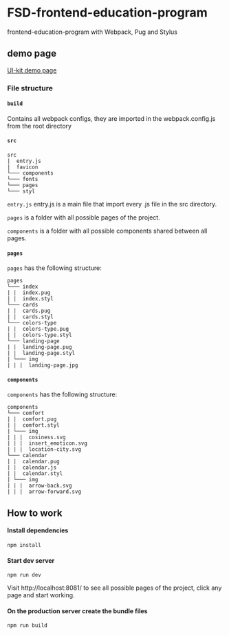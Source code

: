 # FSD-frontend-education-program
frontend-education-program with Webpack, Pug and Stylus

## demo page

[UI-kit demo page](https://sprashivaite.github.io/UI-kit-demo-page/)

### File structure
 
#### `build`
 
Contains all webpack configs, they are imported in the webpack.config.js from the root directory

#### `src`
```
src
|  entry.js
|  favicon
└─── components
└─── fonts
└─── pages
└─── styl
```

`entry.js` entry.js is a main file that import every .js file in the src directory.

`pages`  is a folder with all possible pages of the project.

`components` is a folder with all possible components shared between all pages.

#### `pages`
`pages` has the following structure:

```
pages
└─── index
| |  index.pug
| |  index.styl
└─── cards
| |  cards.pug
| |  cards.styl
└─── colors-type
| |  colors-type.pug
| |  colors-type.styl
└─── landing-page
| |  landing-page.pug
| |  landing-page.styl
| └─── img
| | |  landing-page.jpg
```


#### `components`
`components` has the following structure:
```
components
└─── comfort
| |  comfort.pug
| |  comfort.styl
| └─── img
| | |  cosiness.svg
| | |  insert_emoticon.svg
| | |  location-city.svg
└─── calendar
| |  calendar.pug
| |  calendar.js
| |  calendar.styl
| └─── img
| | |  arrow-back.svg
| | |  arrow-forward.svg
```


## How to work
#### Install dependencies
```commandline
npm install
```

#### Start dev server
```commandline
npm run dev
```

Visit http://localhost:8081/ to see all possible pages of the project, click any page and start working.

#### On the production server create the bundle files
```commandline
npm run build
```
